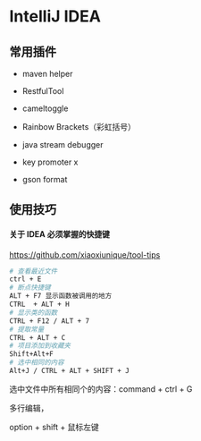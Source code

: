 # IntelliJ IDEA

## 常用插件

- maven helper

- RestfulTool
- cameltoggle
- Rainbow Brackets（彩虹括号）
- java stream debugger
- key promoter x
- gson format



## 使用技巧

#### 关于 IDEA 必须掌握的快捷键
https://github.com/xiaoxiunique/tool-tips
```bash
# 查看最近文件
ctrl + E
# 断点快捷键
ALT + F7 显示函数被调用的地方
CTRL  + ALT + H
# 显示类的函数
CTRL + F12 / ALT + 7
# 提取常量
CTRL + ALT + C
# 项目添加到收藏夹
Shift+Alt+F
# 选中相同的内容
Alt+J / CTRL + ALT + SHIFT + J
```



选中文件中所有相同个的内容：command + ctrl + G

多行编辑，

option + shift + 鼠标左键


